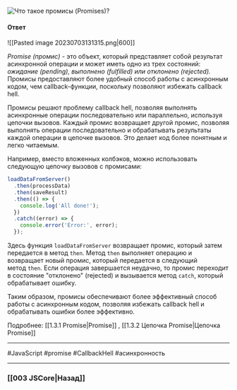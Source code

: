 ![Что такое промисы (Promises)?](https://youtu.be/G4iYlbilozM?t=371)

#### Ответ

![[Pasted image 20230703131315.png|600]]

*Promise (промис)* - это объект, который представляет собой результат асинхронной операции и может иметь одно из трех состояний: *ожидание (pending), выполнено (fulfilled) или отклонено (rejected).* Промисы предоставляют более удобный способ работы с асинхронным кодом, чем callback-функции, поскольку позволяют избежать callback hell.

Промисы решают проблему callback hell, позволяя выполнять асинхронные операции последовательно или параллельно, используя цепочки вызовов. Каждый промис возвращает другой промис, позволяя выполнять операции последовательно и обрабатывать результаты каждой операции в цепочке вызовов. Это делает код более понятным и легко читаемым.

Например, вместо вложенных колбэков, можно использовать следующую цепочку вызовов с промисами:

```javascript
loadDataFromServer()
  .then(processData)
  .then(saveResult)
  .then(() => {
    console.log('All done!');
  })
  .catch((error) => {
    console.error('Error:', error);
  });
```

Здесь функция `loadDataFromServer` возвращает промис, который затем передается в метод `then`. Метод `then` выполняет операцию и возвращает новый промис, который передается в следующий метод `then`. Если операция завершается неудачно, то промис переходит в состояние "отклонено" (rejected) и вызывается метод `catch`, который обрабатывает ошибку.

Таким образом, промисы обеспечивают более эффективный способ работы с асинхронным кодом, позволяя избежать callback hell и обрабатывать ошибки более эффективно.

Подробнее: [[1.3.1 Promise|Promise]] , [[1.3.2 Цепочка Promise|Цепочка Promise]]

___
 #JavaScript #promise #CallbackHell #асинхронность 

___

### [[003 JSCore|Назад]]